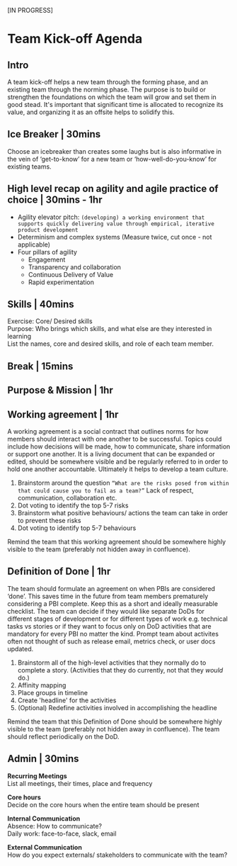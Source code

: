 [IN PROGRESS]

# Team Kick-off Agenda

## Intro
A team kick-off helps a new team through the forming phase, and an existing team through the norming phase. The purpose is to build or strengthen the foundations on which the team will grow and set them in good stead. It's important that significant time is allocated to recognize its value, and organizing it as an offsite helps to solidify this.

## Ice Breaker | 30mins
Choose an icebreaker than creates some laughs but is also informative in the vein of ‘get-to-know’ for a new team or ‘how-well-do-you-know’ for existing teams.

## High level recap on agility and agile practice of choice | 30mins - 1hr
* Agility elevator pitch: `(developing) a working environment that supports quickly delivering value through empirical, iterative product development`
* Determinism and complex systems (Measure twice, cut once - not applicable)
* Four pillars of agility
  * Engagement
  * Transparency and collaboration
  * Continuous Delivery of Value
  * Rapid experimentation

## Skills | 40mins
Exercise: Core/ Desired skills\
Purpose: Who brings which skills, and what else are they interested in learning\
List the names, core and desired skills, and role of each team member.

## Break | 15mins

## Purpose & Mission | 1hr

## Working agreement | 1hr
A working agreement is a social contract that outlines norms for how members should interact with one another to be successful. Topics could include how decisions will be made, how to communicate, share information or support one another. It is a living document that can be expanded or edited, should be somewhere visible and be regularly referred to in order to hold one another accountable. Ultimately it helps to develop a team culture.

1. Brainstorm around the question `“What are the risks posed from within that could cause you to fail as a team?”` Lack of respect, communication, collaboration etc.
2. Dot voting to identify the top 5-7 risks
3. Brainstorm what positive behaviours/ actions the team can take in order to prevent these risks
4. Dot voting to identify top 5-7 behaviours

Remind the team that this working agreement should be somewhere highly visible to the team (preferably not hidden away in confluence).

## Definition of Done | 1hr
The team should formulate an agreement on when PBIs are considered ‘done’. This saves time in the future from team members prematurely considering a PBI complete.
Keep this as a short and ideally measurable checklist.
The team can decide if they would like separate DoDs for different stages of development or for different types of work e.g. technical tasks vs stories or if they want to focus only on DoD activities that are mandatory for every PBI no matter the kind.
Prompt team about activites often not thought of such as release email, metrics check, or user docs updated.

1. Brainstorm all of the high-level activities that they normally do to complete a story. (Activities that they do currently, not that they _would_ do.)
2. Affinity mapping
3. Place groups in timeline
4. Create 'headline' for the activities
5. (Optional) Redefine activities involved in accomplishing the headline

Remind the team that this Definition of Done should be somewhere highly visible to the team (preferably not hidden away in confluence).
The team should reflect periodically on the DoD.

## Admin | 30mins
**Recurring Meetings**\
List all meetings, their times, place and frequency

**Core hours**\
Decide on the core hours when the entire team should be present

**Internal Communication**\
Absence: How to communicate?\
Daily work: face-to-face, slack, email

**External Communication**\
How do you expect externals/ stakeholders to communicate with the team?
